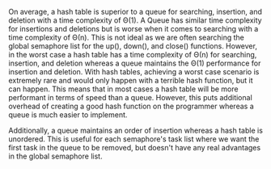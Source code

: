 On average, a hash table is superior to a queue for searching, insertion, and deletion with a time complexity of Θ(1). A Queue has similar time complexity for insertions and deletions but is worse when it comes to searching with a time complexity of Θ(n). This is not ideal as we are often searching the global semaphore list for the up(), down(), and close() functions. However, in the worst case a hash table has a time complexity of Θ(n) for searching, insertion, and deletion whereas a queue maintains the Θ(1) performance for insertion and deletion. With hash tables, achieving a worst case scenario is extremely rare and would only happen with a terrible hash function, but it can happen. This means that in most cases a hash table will be more performant in terms of speed than a queue. However, this puts additional overhead of creating a good hash function on the programmer whereas a queue is much easier to implement. 

Additionally, a queue maintains an order of insertion whereas a hash table is unordered. This is useful for each semaphore's task list where we want the first task in the queue to be removed, but doesn't have any real advantages in the global semaphore list.

